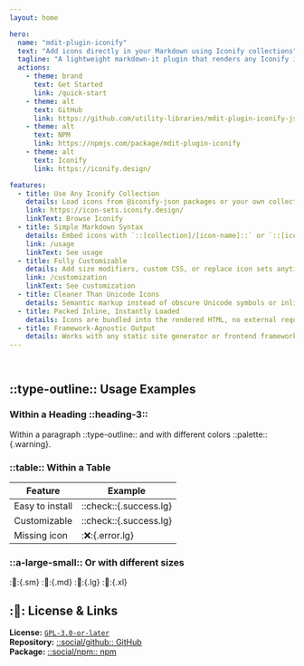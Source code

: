 ```yaml
---
layout: home

hero:
  name: "mdit-plugin-iconify"
  text: "Add icons directly in your Markdown using Iconify collections"
  tagline: "A lightweight markdown-it plugin that renders any Iconify icon inline."
  actions:
    - theme: brand
      text: Get Started
      link: /quick-start
    - theme: alt
      text: GitHub
      link: https://github.com/utility-libraries/mdit-plugin-iconify-js
    - theme: alt
      text: NPM
      link: https://npmjs.com/package/mdit-plugin-iconify
    - theme: alt
      text: Iconify
      link: https://iconify.design/

features:
  - title: Use Any Iconify Collection
    details: Load icons from @iconify-json packages or your own collections.
    link: https://icon-sets.iconify.design/
    linkText: Browse Iconify
  - title: Simple Markdown Syntax
    details: Embed icons with `::[collection]/[icon-name]::` or `::[icon-name]::`.
    link: /usage
    linkText: See usage
  - title: Fully Customizable
    details: Add size modifiers, custom CSS, or replace icon sets anytime.
    link: /customization
    linkText: See customization
  - title: Cleaner Than Unicode Icons
    details: Semantic markup instead of obscure Unicode symbols or inline SVG strings.
  - title: Packed Inline, Instantly Loaded
    details: Icons are bundled into the rendered HTML, no external requests done.
  - title: Framework-Agnostic Output
    details: Works with any static site generator or frontend framework consuming Markdown.
---
```


<div style="height: 1em"></div>

## ::type-outline:: Usage Examples

### Within a Heading ::heading-3::

Within a paragraph ::type-outline:: and with different colors ::palette::{.warning}.

### ::table:: Within a Table

| Feature         | Example                     |
|-----------------|-----------------------------|
| Easy to install | ::check::{.success.lg}      |
| Customizable    | ::check::{.success.lg}    |
| Missing icon    | ::x::{.error.lg}          |

### ::a-large-small:: Or with different sizes

::bug::{.sm}
::bug::{.md}
::bug::{.lg}
::bug::{.xl}

## ::book:: License & Links

**License:** [`GPL-3.0-or-later`](https://github.com/utility-libraries/mdit-plugin-iconify-js/tree/main/LICENSE)  
**Repository:** [::social/github:: GitHub](https://github.com/utility-libraries/mdit-plugin-iconify-js)  
**Package:** [::social/npm:: npm](https://npmjs.com/package/mdit-plugin-iconify)  
